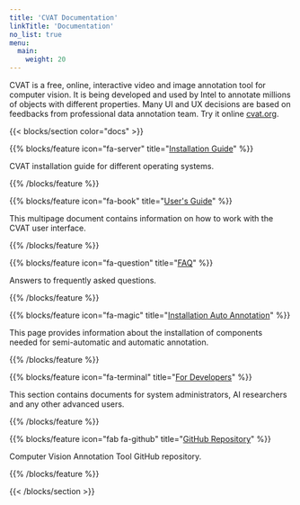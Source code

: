 ```yaml
---
title: 'CVAT Documentation'
linkTitle: 'Documentation'
no_list: true
menu:
  main:
    weight: 20
---
```


CVAT is a free, online, interactive video and image annotation tool for computer vision.
It is being developed and used by Intel to annotate millions of objects with different properties.
Many UI and UX decisions are based on feedbacks from professional data annotation team.
Try it online [cvat.org](https://cvat.org).

<section id="docs">

{{< blocks/section color="docs" >}}

{{% blocks/feature icon="fa-server" title="[Installation Guide](/docs/for-users/installation/)" %}}

CVAT installation guide for different operating systems.

{{% /blocks/feature %}}

{{% blocks/feature icon="fa-book" title="[User's Guide](/docs/for-users/user-guide/)" %}}

This multipage document contains information on how to work with the CVAT user interface.

{{% /blocks/feature %}}

{{% blocks/feature icon="fa-question" title="[FAQ](/docs/for-users/faq/)" %}}

Answers to frequently asked questions.

{{% /blocks/feature %}}

<!--lint disable maximum-line-length-->

{{% blocks/feature icon="fa-magic" title="[Installation Auto Annotation](/docs/for-users/installation_automatic_annotation/)" %}}

This page provides information about the installation of components needed for semi-automatic and automatic annotation.

{{% /blocks/feature %}}

{{% blocks/feature icon="fa-terminal" title="[For Developers](/docs/for-developers/)" %}}

This section contains documents for system administrators, AI researchers and any other advanced users.

{{% /blocks/feature %}}

{{% blocks/feature icon="fab fa-github" title="[GitHub Repository](https://github.com/openvinotoolkit/cvat)" %}}

Computer Vision Annotation Tool GitHub repository.

{{% /blocks/feature %}}

{{< /blocks/section >}}

</section>
